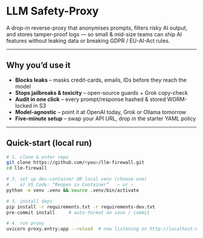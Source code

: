 # LLM Safety-Proxy

A drop-in reverse-proxy that anonymises prompts, filters risky AI output, and stores tamper-proof logs — so small & mid-size teams can ship AI features without leaking data or breaking GDPR / EU-AI-Act rules.

---

## Why you’d use it

* **Blocks leaks** – masks credit-cards, emails, IDs before they reach the model  
* **Stops jailbreaks & toxicity** – open-source guards + Grok copy-check  
* **Audit in one click** – every prompt/response hashed & stored WORM-locked in S3  
* **Model-agnostic** – point it at OpenAI today, Grok or Ollama tomorrow  
* **Five-minute setup** – swap your API URL, drop in the starter YAML policy  

---

## Quick-start (local run)

```bash
# 1. clone & enter repo
git clone https://github.com/<you>/llm-firewall.git
cd llm-firewall

# 2. set up dev-container OR local venv (choose one)
#    a) VS Code: “Reopen in Container”   – or –
python -m venv .venv && source .venv/bin/activate

# 3. install deps
pip install -r requirements.txt -r requirements-dev.txt
pre-commit install     # auto-format on save / commit

# 4. run proxy
uvicorn proxy.entry:app --reload  # now listening on http://localhost:8000
